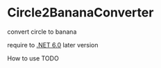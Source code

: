 # Circle2BananaConverter
convert circle to banana

require to [.NET 6.0](https://dotnet.microsoft.com/en-us/download/dotnet/6.0) later version

How to use
TODO
